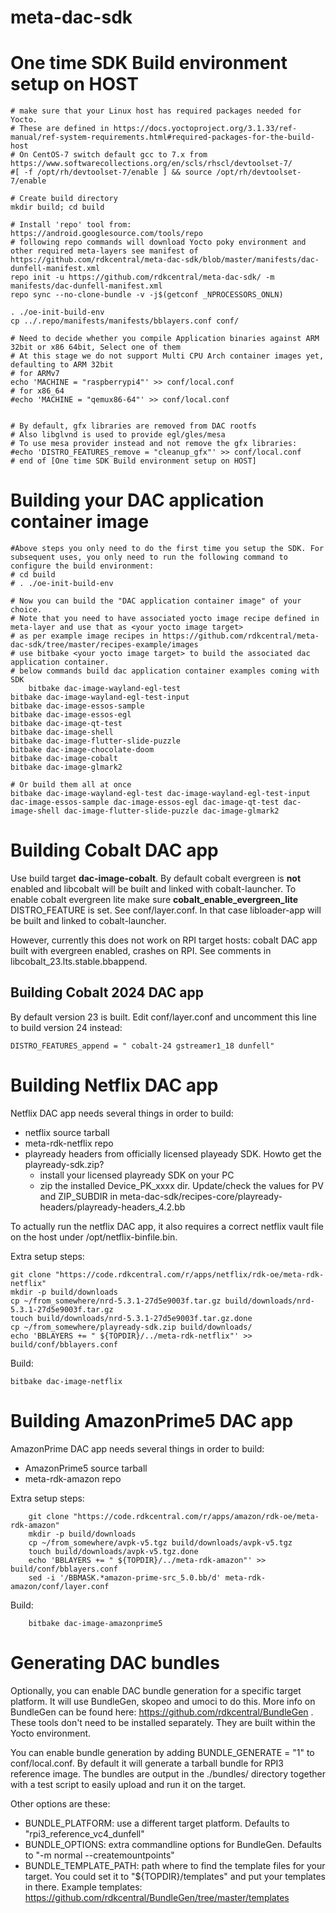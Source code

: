 # meta-dac-sdk
  # One time SDK Build environment setup on HOST 
 	# make sure that your Linux host has required packages needed for Yocto. 
  	# These are defined in https://docs.yoctoproject.org/3.1.33/ref-manual/ref-system-requirements.html#required-packages-for-the-build-host
	# On CentOS-7 switch default gcc to 7.x from https://www.softwarecollections.org/en/scls/rhscl/devtoolset-7/
	#[ -f /opt/rh/devtoolset-7/enable ] && source /opt/rh/devtoolset-7/enable

	# Create build directory
	mkdir build; cd build

	# Install 'repo' tool from: https://android.googlesource.com/tools/repo
 	# following repo commands will download Yocto poky environment and other required meta-layers see manifest of https://github.com/rdkcentral/meta-dac-sdk/blob/master/manifests/dac-dunfell-manifest.xml
	repo init -u https://github.com/rdkcentral/meta-dac-sdk/ -m manifests/dac-dunfell-manifest.xml
	repo sync --no-clone-bundle -v -j$(getconf _NPROCESSORS_ONLN)

	. ./oe-init-build-env
	cp ../.repo/manifests/manifests/bblayers.conf conf/

  	# Need to decide whether you compile Application binaries against ARM 32bit or x86 64bit, Select one of them
 	# At this stage we do not support Multi CPU Arch container images yet, defaulting to ARM 32bit  
	# for ARMv7
	echo 'MACHINE = "raspberrypi4"' >> conf/local.conf
	# for x86_64
	#echo 'MACHINE = "qemux86-64"' >> conf/local.conf
 

	# By default, gfx libraries are removed from DAC rootfs
	# Also libglvnd is used to provide egl/gles/mesa
	# To use mesa provider instead and not remove the gfx libraries:
	#echo 'DISTRO_FEATURES_remove = "cleanup_gfx"' >> conf/local.conf
 	# end of [One time SDK Build environment setup on HOST] 
# Building your DAC application container image
	#Above steps you only need to do the first time you setup the SDK. For subsequent uses, you only need to run the following command to configure the build environment:
 	# cd build
	# . ./oe-init-build-env

	# Now you can build the "DAC application container image" of your choice. 
 	# Note that you need to have associated yocto image recipe defined in meta-layer and use that as <your yocto image target>
 	# as per example image recipes in https://github.com/rdkcentral/meta-dac-sdk/tree/master/recipes-example/images
  	# use bitbake <your yocto image target> to build the associated dac application container.
   	# below commands build dac application container examples coming with SDK
    	bitbake dac-image-wayland-egl-test
	bitbake dac-image-wayland-egl-test-input
	bitbake dac-image-essos-sample
	bitbake dac-image-essos-egl
	bitbake dac-image-qt-test
	bitbake dac-image-shell
	bitbake dac-image-flutter-slide-puzzle
	bitbake dac-image-chocolate-doom
	bitbake dac-image-cobalt
	bitbake dac-image-glmark2

	# Or build them all at once
	bitbake dac-image-wayland-egl-test dac-image-wayland-egl-test-input dac-image-essos-sample dac-image-essos-egl dac-image-qt-test dac-image-shell dac-image-flutter-slide-puzzle dac-image-glmark2

# Building Cobalt DAC app

Use build target **dac-image-cobalt**.  By default cobalt evergreen is **not** enabled and libcobalt will be built and linked with cobalt-launcher. To enable cobalt evergreen lite make sure **cobalt_enable_evergreen_lite** DISTRO_FEATURE is set. See conf/layer.conf. In that case libloader-app will be built and linked to cobalt-launcher.

However, currently this does not work on RPI target hosts: cobalt DAC app built with evergreen enabled, crashes on RPI. See comments in libcobalt_23.lts.stable.bbappend.

## Building Cobalt 2024 DAC app

By default version 23 is built. Edit conf/layer.conf and uncomment this line to build version 24 instead:
```
DISTRO_FEATURES_append = " cobalt-24 gstreamer1_18 dunfell"
```

# Building Netflix DAC app

Netflix DAC app needs several things in order to build:
* netflix source tarball
* meta-rdk-netflix repo
* playready headers from officially licensed playeady SDK. Howto get the playready-sdk.zip?
  * install your licensed playready SDK on your PC
  * zip the installed Device_PK_xxxx dir. Update/check the values for PV and ZIP_SUBDIR in meta-dac-sdk/recipes-core/playready-headers/playready-headers_4.2.bb

To actually run the netflix DAC app, it also requires a correct netflix vault file on the host under /opt/netflix-binfile.bin.

Extra setup steps:
>
	git clone "https://code.rdkcentral.com/r/apps/netflix/rdk-oe/meta-rdk-netflix"
	mkdir -p build/downloads
	cp ~/from_somewhere/nrd-5.3.1-27d5e9003f.tar.gz build/downloads/nrd-5.3.1-27d5e9003f.tar.gz
	touch build/downloads/nrd-5.3.1-27d5e9003f.tar.gz.done
	cp ~/from_somewhere/playready-sdk.zip build/downloads/
	echo 'BBLAYERS += " ${TOPDIR}/../meta-rdk-netflix"' >> build/conf/bblayers.conf

Build:
>
	bitbake dac-image-netflix

# Building AmazonPrime5 DAC app

AmazonPrime DAC app needs several things in order to build:
* AmazonPrime5 source tarball
* meta-rdk-amazon repo

Extra setup steps:
>
        git clone "https://code.rdkcentral.com/r/apps/amazon/rdk-oe/meta-rdk-amazon"
        mkdir -p build/downloads
        cp ~/from_somewhere/avpk-v5.tgz build/downloads/avpk-v5.tgz
        touch build/downloads/avpk-v5.tgz.done
        echo 'BBLAYERS += " ${TOPDIR}/../meta-rdk-amazon"' >> build/conf/bblayers.conf
        sed -i '/BBMASK.*amazon-prime-src_5.0.bb/d' meta-rdk-amazon/conf/layer.conf

Build:
>
        bitbake dac-image-amazonprime5

# Generating DAC bundles

Optionally, you can enable DAC bundle generation for a specific target platform. It will use BundleGen, skopeo and umoci to do this.
More info on BundleGen can be found here: https://github.com/rdkcentral/BundleGen . These tools don't need to be installed separately. They are built within the Yocto environment.

You can enable bundle generation by adding BUNDLE_GENERATE = "1" to conf/local.conf. By default it will generate a tarball bundle for RPI3 reference image. The bundles are output in the ./bundles/ directory together with a test script to easily upload and run it on the target.

Other options are these:
* BUNDLE_PLATFORM: use a different target platform. Defaults to "rpi3_reference_vc4_dunfell"
* BUNDLE_OPTIONS: extra commandline options for BundleGen. Defaults to "-m normal --createmountpoints"
* BUNDLE_TEMPLATE_PATH: path where to find the template files for your target. You could set it to "${TOPDIR}/templates" and put your templates in there. Example templates: https://github.com/rdkcentral/BundleGen/tree/master/templates
